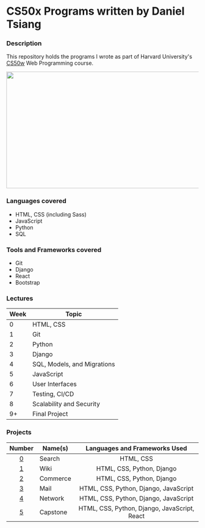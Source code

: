 # CS50x Programs written by Daniel Tsiang

### Description
This repository holds the programs I wrote as part of Harvard University's [CS50w](https://cs50.harvard.edu/web/2020/ "CS50w 2021") Web Programming course.

<p align="center">
  <img width="600" height="305" src="https://user-images.githubusercontent.com/74436899/118407768-1042a300-b67a-11eb-90a2-7dce474c8179.png">
</p>

### Languages covered
* HTML, CSS (including Sass)
* JavaScript
* Python
* SQL

### Tools and Frameworks covered
* Git
* Django
* React
* Bootstrap

### Lectures

| Week | Topic                       |
| ---- | --------------------------- |
| 0    | HTML, CSS                   |
| 1    | Git                         |
| 2    | Python                      |
| 3    | Django                      |
| 4    | SQL, Models, and Migrations |
| 5    | JavaScript                  |
| 6    | User Interfaces             |
| 7    | Testing, CI/CD              |
| 8    | Scalability and Security    |
| 9+   | Final Project               |

### Projects

| Number                                                         | Name(s)              | Languages and Frameworks Used                |
| :------------------------------------------------------------: | ---------------------| :------------------------------------------: |
| [0](https://cs50.harvard.edu/web/2020/projects/0/search/)      | Search               | HTML, CSS                                    |
| [1](https://cs50.harvard.edu/web/2020/projects/1/wiki/)        | Wiki                 | HTML, CSS, Python, Django                    |
| [2](https://cs50.harvard.edu/web/2020/projects/2/commerce/)    | Commerce             | HTML, CSS, Python, Django                    |
| [3](https://cs50.harvard.edu/web/2020/projects/3/mail/)        | Mail                 | HTML, CSS, Python, Django, JavaScript        |
| [4](https://cs50.harvard.edu/web/2020/projects/4/network/)     | Network              | HTML, CSS, Python, Django, JavaScript        |
| [5](https://cs50.harvard.edu/web/2020/projects/final/capstone/)| Capstone             | HTML, CSS, Python, Django, JavaScript, React |
